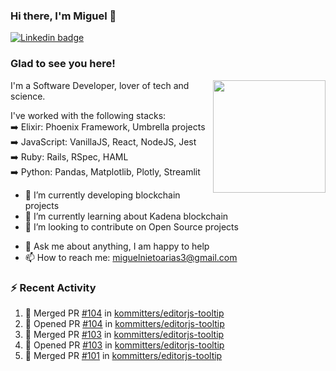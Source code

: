 ### Hi there, I'm Miguel 👋

<a href="https://linkedin.com/in/miguelnietoa/" target="_blank" rel="noopener noreferrer">
  <img src="https://img.shields.io/badge/-LinkedIn-0e76a8?style=flat-square&logo=Linkedin&logoColor=white" alt="Linkedin badge">
</a>
<!-- [![Website Badge](https://img.shields.io/badge/Website-3b5998?style=flat-square&logo=google-chrome&logoColor=white)](#notavailablenow#) 

<img src="https://i.imgur.com/tbrLrt5.gif" width=400 alt="Coding GIF" align="right"/>
-->


### Glad to see you here!
<a href="https://github.com/miguelnietoa"><img src="https://github-readme-stats-git-masterrstaa-rickstaa.vercel.app/api?username=miguelnietoa&show_icons=true&hide_border=true&count_private=true&include_all_commits=true&theme=tokyonight" height="180em" align="right"/></a>
I'm a Software Developer, lover of tech and science. 

I've worked with the following stacks:\
➡️ Elixir: Phoenix Framework, Umbrella projects\
➡️ JavaScript: VanillaJS, React, NodeJS, Jest\
➡️ Ruby: Rails, RSpec, HAML\
➡️ Python: Pandas, Matplotlib, Plotly, Streamlit

- 🔭 I’m currently developing blockchain projects
- 🌱 I’m currently learning about Kadena blockchain
- 👯 I’m looking to contribute on Open Source projects
<!-- 
- 😄 I just finished a Machine Learning course! 
- 🤔 I’m looking for help with ...
-->
- 💬 Ask me about anything, I am happy to help
- 📫 How to reach me: miguelnietoarias3@gmail.com


### ⚡ Recent Activity

<!--START_SECTION:activity-->
1. 🎉 Merged PR [#104](https://github.com/kommitters/editorjs-tooltip/pull/104) in [kommitters/editorjs-tooltip](https://github.com/kommitters/editorjs-tooltip)
2. 💪 Opened PR [#104](https://github.com/kommitters/editorjs-tooltip/pull/104) in [kommitters/editorjs-tooltip](https://github.com/kommitters/editorjs-tooltip)
3. 🎉 Merged PR [#103](https://github.com/kommitters/editorjs-tooltip/pull/103) in [kommitters/editorjs-tooltip](https://github.com/kommitters/editorjs-tooltip)
4. 💪 Opened PR [#103](https://github.com/kommitters/editorjs-tooltip/pull/103) in [kommitters/editorjs-tooltip](https://github.com/kommitters/editorjs-tooltip)
5. 🎉 Merged PR [#101](https://github.com/kommitters/editorjs-tooltip/pull/101) in [kommitters/editorjs-tooltip](https://github.com/kommitters/editorjs-tooltip)
<!--END_SECTION:activity-->
